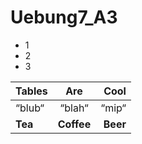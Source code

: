 # Uebung7_A3

- 1
- 2
- 3

| Tables         | Are            | Cool    |
| -------------- |:--------------:| -------:|
|“blub“          | “blah“         | “mip“   |
| __Tea__        | __Coffee__      | __Beer__|
